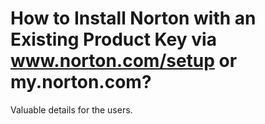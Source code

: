 # How to Install Norton with an Existing Product Key via www.norton.com/setup or my.norton.com?

Valuable details for the users.


